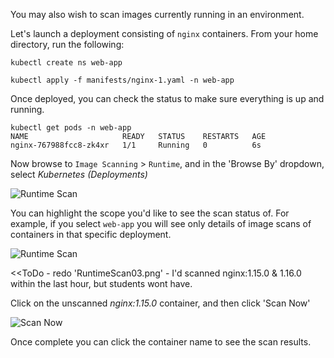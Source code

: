 You may also wish to scan images currently running in an environment.

Let's launch a deployment consisting of `nginx` containers. From your home directory, run the following:

`kubectl create ns web-app`

`kubectl apply -f manifests/nginx-1.yaml -n web-app`

Once deployed, you can check the status to make sure everything is up and running.

```
kubectl get pods -n web-app
NAME                     READY   STATUS    RESTARTS   AGE
nginx-767988fcc8-zk4xr   1/1     Running   0          6s
```

Now browse to `Image Scanning` > `Runtime`, and in the 'Browse By' dropdown, select *Kubernetes (Deployments)*

![Runtime Scan](secure-image-scanning-policies-and-assignments/assets/RuntimeScan02.png)

You can highlight the scope you'd like to see the scan status of.  For example, if you select `web-app` you will see only details of image scans of containers in that specific deployment.

![Runtime Scan](secure-image-scanning-policies-and-assignments/assets/RuntimeScan03.png)

<<ToDo - redo 'RuntimeScan03.png' - I'd scanned nginx:1.15.0 & 1.16.0 within the last hour, but students wont have.

Click on the unscanned *nginx:1.15.0* container, and then click 'Scan Now'

![Scan Now](secure-image-scanning-policies-and-assignments/assets/RuntimeScan04.png)

Once complete you can click the container name to see the scan results.
